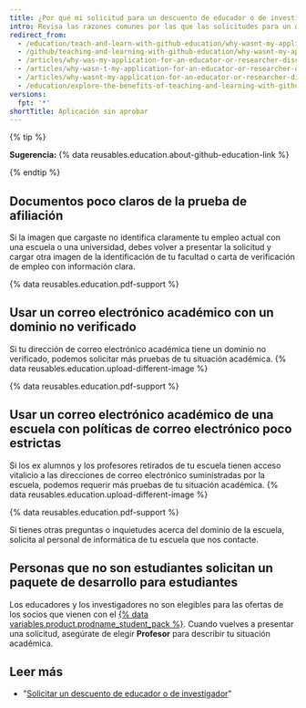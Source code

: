 ```yaml
---
title: ¿Por qué mi solicitud para un descuento de educador o de investigador no se aprobó?
intro: Revisa las razones comunes por las que las solicitudes para un descuento de educador o de investigador no se aprueban y lee las sugerencias para volver a solicitarlo con éxito.
redirect_from:
  - /education/teach-and-learn-with-github-education/why-wasnt-my-application-for-an-educator-or-researcher-discount-approved
  - /github/teaching-and-learning-with-github-education/why-wasnt-my-application-for-an-educator-or-researcher-discount-approved
  - /articles/why-was-my-application-for-an-educator-or-researcher-discount-denied/
  - /articles/why-wasn-t-my-application-for-an-educator-or-researcher-discount-approved
  - /articles/why-wasnt-my-application-for-an-educator-or-researcher-discount-approved
  - /education/explore-the-benefits-of-teaching-and-learning-with-github-education/why-wasnt-my-application-for-an-educator-or-researcher-discount-approved
versions:
  fpt: '*'
shortTitle: Aplicación sin aprobar
---
```


{% tip %}

**Sugerencia:** {% data reusables.education.about-github-education-link %}

{% endtip %}

## Documentos poco claros de la prueba de afiliación

Si la imagen que cargaste no identifica claramente tu empleo actual con una escuela o una universidad, debes volver a presentar la solicitud y cargar otra imagen de la identificación de tu facultad o carta de verificación de empleo con información clara.

{% data reusables.education.pdf-support %}

## Usar un correo electrónico académico con un dominio no verificado

Si tu dirección de correo electrónico académica tiene un dominio no verificado, podemos solicitar más pruebas de tu situación académica. {% data reusables.education.upload-different-image %}

{% data reusables.education.pdf-support %}

## Usar un correo electrónico académico de una escuela con políticas de correo electrónico poco estrictas

Si los ex alumnos y los profesores retirados de tu escuela tienen acceso vitalicio a las direcciones de correo electrónico suministradas por la escuela, podemos requerir más pruebas de tu situación académica. {% data reusables.education.upload-different-image %}

{% data reusables.education.pdf-support %}

Si tienes otras preguntas o inquietudes acerca del dominio de la escuela, solicita al personal de informática de tu escuela que nos contacte.

## Personas que no son estudiantes solicitan un paquete de desarrollo para estudiantes

Los educadores y los investigadores no son elegibles para las ofertas de los socios que vienen con el [{% data variables.product.prodname_student_pack %}](https://education.github.com/pack). Cuando vuelves a presentar una solicitud, asegúrate de elegir **Profesor** para describir tu situación académica.

## Leer más

- "[Solicitar un descuento de educador o de investigador](/education/explore-the-benefits-of-teaching-and-learning-with-github-education/apply-for-an-educator-or-researcher-discount)"
